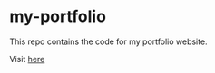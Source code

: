 # my-portfolio
This repo contains the code for my portfolio website.

Visit [here](https://je-ni.github.io/my-portfolio/)
